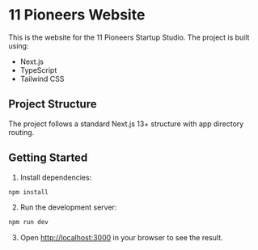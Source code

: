 # 11 Pioneers Website

This is the website for the 11 Pioneers Startup Studio. The project is built using:
- Next.js
- TypeScript
- Tailwind CSS

## Project Structure
The project follows a standard Next.js 13+ structure with app directory routing.

## Getting Started
1. Install dependencies:
```bash
npm install
```

2. Run the development server:
```bash
npm run dev
```

3. Open [http://localhost:3000](http://localhost:3000) in your browser to see the result.
